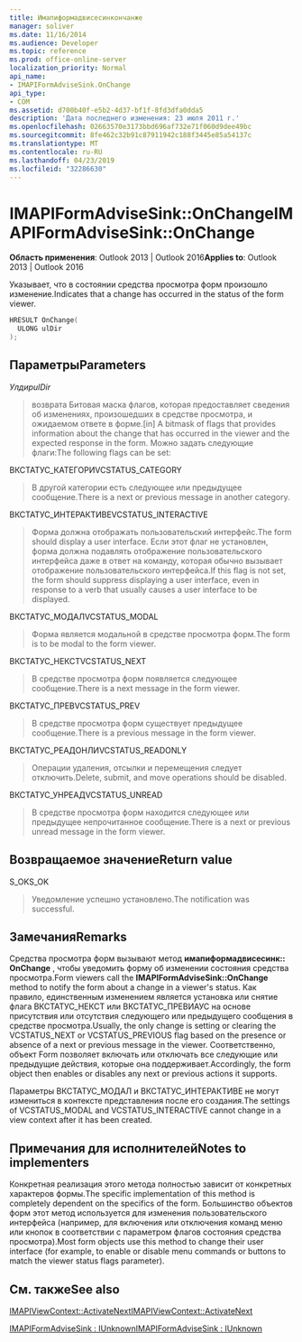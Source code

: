 ```yaml
---
title: Имапиформадвисесинкончанже
manager: soliver
ms.date: 11/16/2014
ms.audience: Developer
ms.topic: reference
ms.prod: office-online-server
localization_priority: Normal
api_name:
- IMAPIFormAdviseSink.OnChange
api_type:
- COM
ms.assetid: d700b40f-e5b2-4d37-bf1f-8fd3dfa0dda5
description: 'Дата последнего изменения: 23 июля 2011 г.'
ms.openlocfilehash: 02663570e3173bbd696af732e71f060d9dee49bc
ms.sourcegitcommit: 8fe462c32b91c87911942c188f3445e85a54137c
ms.translationtype: MT
ms.contentlocale: ru-RU
ms.lasthandoff: 04/23/2019
ms.locfileid: "32286630"
---
```

# <a name="imapiformadvisesinkonchange"></a><span data-ttu-id="2dcc7-103">IMAPIFormAdviseSink::OnChange</span><span class="sxs-lookup"><span data-stu-id="2dcc7-103">IMAPIFormAdviseSink::OnChange</span></span>

  
  
<span data-ttu-id="2dcc7-104">**Область применения**: Outlook 2013 | Outlook 2016</span><span class="sxs-lookup"><span data-stu-id="2dcc7-104">**Applies to**: Outlook 2013 | Outlook 2016</span></span> 
  
<span data-ttu-id="2dcc7-105">Указывает, что в состоянии средства просмотра форм произошло изменение.</span><span class="sxs-lookup"><span data-stu-id="2dcc7-105">Indicates that a change has occurred in the status of the form viewer.</span></span> 
  
```cpp
HRESULT OnChange(
  ULONG ulDir
);
```

## <a name="parameters"></a><span data-ttu-id="2dcc7-106">Параметры</span><span class="sxs-lookup"><span data-stu-id="2dcc7-106">Parameters</span></span>

 <span data-ttu-id="2dcc7-107">_Улдир_</span><span class="sxs-lookup"><span data-stu-id="2dcc7-107">_ulDir_</span></span>
  
> <span data-ttu-id="2dcc7-108">возврата Битовая маска флагов, которая предоставляет сведения об изменениях, произошедших в средстве просмотра, и ожидаемом ответе в форме.</span><span class="sxs-lookup"><span data-stu-id="2dcc7-108">[in] A bitmask of flags that provides information about the change that has occurred in the viewer and the expected response in the form.</span></span> <span data-ttu-id="2dcc7-109">Можно задать следующие флаги:</span><span class="sxs-lookup"><span data-stu-id="2dcc7-109">The following flags can be set:</span></span>
    
<span data-ttu-id="2dcc7-110">ВКСТАТУС_КАТЕГОРИ</span><span class="sxs-lookup"><span data-stu-id="2dcc7-110">VCSTATUS_CATEGORY</span></span> 
  
> <span data-ttu-id="2dcc7-111">В другой категории есть следующее или предыдущее сообщение.</span><span class="sxs-lookup"><span data-stu-id="2dcc7-111">There is a next or previous message in another category.</span></span> 
    
<span data-ttu-id="2dcc7-112">ВКСТАТУС_ИНТЕРАКТИВЕ</span><span class="sxs-lookup"><span data-stu-id="2dcc7-112">VCSTATUS_INTERACTIVE</span></span> 
  
> <span data-ttu-id="2dcc7-113">Форма должна отображать пользовательский интерфейс.</span><span class="sxs-lookup"><span data-stu-id="2dcc7-113">The form should display a user interface.</span></span> <span data-ttu-id="2dcc7-114">Если этот флаг не установлен, форма должна подавлять отображение пользовательского интерфейса даже в ответ на команду, которая обычно вызывает отображение пользовательского интерфейса.</span><span class="sxs-lookup"><span data-stu-id="2dcc7-114">If this flag is not set, the form should suppress displaying a user interface, even in response to a verb that usually causes a user interface to be displayed.</span></span> 
    
<span data-ttu-id="2dcc7-115">ВКСТАТУС_МОДАЛ</span><span class="sxs-lookup"><span data-stu-id="2dcc7-115">VCSTATUS_MODAL</span></span> 
  
> <span data-ttu-id="2dcc7-116">Форма является модальной в средстве просмотра форм.</span><span class="sxs-lookup"><span data-stu-id="2dcc7-116">The form is to be modal to the form viewer.</span></span> 
    
<span data-ttu-id="2dcc7-117">ВКСТАТУС_НЕКСТ</span><span class="sxs-lookup"><span data-stu-id="2dcc7-117">VCSTATUS_NEXT</span></span> 
  
> <span data-ttu-id="2dcc7-118">В средстве просмотра форм появляется следующее сообщение.</span><span class="sxs-lookup"><span data-stu-id="2dcc7-118">There is a next message in the form viewer.</span></span> 
    
<span data-ttu-id="2dcc7-119">ВКСТАТУС_ПРЕВ</span><span class="sxs-lookup"><span data-stu-id="2dcc7-119">VCSTATUS_PREV</span></span> 
  
> <span data-ttu-id="2dcc7-120">В средстве просмотра форм существует предыдущее сообщение.</span><span class="sxs-lookup"><span data-stu-id="2dcc7-120">There is a previous message in the form viewer.</span></span> 
    
<span data-ttu-id="2dcc7-121">ВКСТАТУС_РЕАДОНЛИ</span><span class="sxs-lookup"><span data-stu-id="2dcc7-121">VCSTATUS_READONLY</span></span> 
  
> <span data-ttu-id="2dcc7-122">Операции удаления, отсылки и перемещения следует отключить.</span><span class="sxs-lookup"><span data-stu-id="2dcc7-122">Delete, submit, and move operations should be disabled.</span></span> 
    
<span data-ttu-id="2dcc7-123">ВКСТАТУС_УНРЕАД</span><span class="sxs-lookup"><span data-stu-id="2dcc7-123">VCSTATUS_UNREAD</span></span> 
  
> <span data-ttu-id="2dcc7-124">В средстве просмотра форм находится следующее или предыдущее непрочитанное сообщение.</span><span class="sxs-lookup"><span data-stu-id="2dcc7-124">There is a next or previous unread message in the form viewer.</span></span>
    
## <a name="return-value"></a><span data-ttu-id="2dcc7-125">Возвращаемое значение</span><span class="sxs-lookup"><span data-stu-id="2dcc7-125">Return value</span></span>

<span data-ttu-id="2dcc7-126">S_OK</span><span class="sxs-lookup"><span data-stu-id="2dcc7-126">S_OK</span></span> 
  
> <span data-ttu-id="2dcc7-127">Уведомление успешно установлено.</span><span class="sxs-lookup"><span data-stu-id="2dcc7-127">The notification was successful.</span></span>
    
## <a name="remarks"></a><span data-ttu-id="2dcc7-128">Замечания</span><span class="sxs-lookup"><span data-stu-id="2dcc7-128">Remarks</span></span>

<span data-ttu-id="2dcc7-129">Средства просмотра форм вызывают метод **имапиформадвисесинк:: OnChange** , чтобы уведомить форму об изменении состояния средства просмотра.</span><span class="sxs-lookup"><span data-stu-id="2dcc7-129">Form viewers call the **IMAPIFormAdviseSink::OnChange** method to notify the form about a change in a viewer's status.</span></span> <span data-ttu-id="2dcc7-130">Как правило, единственным изменением является установка или снятие флага ВКСТАТУС_НЕКСТ или ВКСТАТУС_ПРЕВИАУС на основе присутствия или отсутствия следующего или предыдущего сообщения в средстве просмотра.</span><span class="sxs-lookup"><span data-stu-id="2dcc7-130">Usually, the only change is setting or clearing the VCSTATUS_NEXT or VCSTATUS_PREVIOUS flag based on the presence or absence of a next or previous message in the viewer.</span></span> <span data-ttu-id="2dcc7-131">Соответственно, объект Form позволяет включать или отключать все следующие или предыдущие действия, которые она поддерживает.</span><span class="sxs-lookup"><span data-stu-id="2dcc7-131">Accordingly, the form object then enables or disables any next or previous actions it supports.</span></span> 
  
<span data-ttu-id="2dcc7-132">Параметры ВКСТАТУС_МОДАЛ и ВКСТАТУС_ИНТЕРАКТИВЕ не могут измениться в контексте представления после его создания.</span><span class="sxs-lookup"><span data-stu-id="2dcc7-132">The settings of VCSTATUS_MODAL and VCSTATUS_INTERACTIVE cannot change in a view context after it has been created.</span></span>
  
## <a name="notes-to-implementers"></a><span data-ttu-id="2dcc7-133">Примечания для исполнителей</span><span class="sxs-lookup"><span data-stu-id="2dcc7-133">Notes to implementers</span></span>

<span data-ttu-id="2dcc7-134">Конкретная реализация этого метода полностью зависит от конкретных характеров формы.</span><span class="sxs-lookup"><span data-stu-id="2dcc7-134">The specific implementation of this method is completely dependent on the specifics of the form.</span></span> <span data-ttu-id="2dcc7-135">Большинство объектов форм этот метод используется для изменения пользовательского интерфейса (например, для включения или отключения команд меню или кнопок в соответствии с параметром флагов состояния средства просмотра).</span><span class="sxs-lookup"><span data-stu-id="2dcc7-135">Most form objects use this method to change their user interface (for example, to enable or disable menu commands or buttons to match the viewer status flags parameter).</span></span>
  
## <a name="see-also"></a><span data-ttu-id="2dcc7-136">См. также</span><span class="sxs-lookup"><span data-stu-id="2dcc7-136">See also</span></span>



[<span data-ttu-id="2dcc7-137">IMAPIViewContext::ActivateNext</span><span class="sxs-lookup"><span data-stu-id="2dcc7-137">IMAPIViewContext::ActivateNext</span></span>](imapiviewcontext-activatenext.md)
  
[<span data-ttu-id="2dcc7-138">IMAPIFormAdviseSink : IUnknown</span><span class="sxs-lookup"><span data-stu-id="2dcc7-138">IMAPIFormAdviseSink : IUnknown</span></span>](imapiformadvisesinkiunknown.md)

